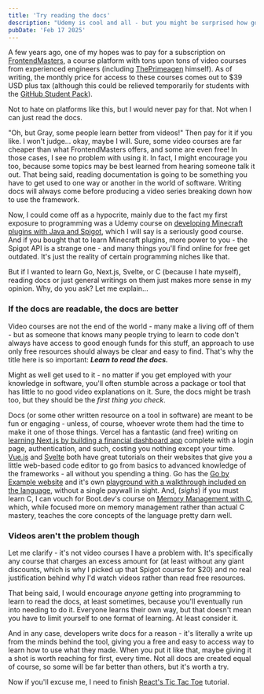 ```yaml
---
title: 'Try reading the docs'
description: "Udemy is cool and all - but you might be surprised how good some docs are..."
pubDate: 'Feb 17 2025'
---
```


A few years ago, one of my hopes was to pay for a subscription on [FrontendMasters](https://frontendmasters.com), a course platform with tons upon tons of video courses from experienced engineers (including [ThePrimeagen](https://www.youtube.com/@ThePrimeagen/) himself). As of writing, the monthly price for access to these courses comes out to $39 USD plus tax (although this could be relieved temporarily for students with the [GitHub Student Pack](https://frontendmasters.com/welcome/github-student-developers/)).

Not to hate on platforms like this, but I would never pay for that. Not when I can just read the docs.

"Oh, but Gray, some people learn better from videos!" Then pay for it if you like. I won't judge... okay, maybe I will. Sure, some video courses are far cheaper than what FrontendMasters offers, and some are even free! In those cases, I see no problem with using it. In fact, I might encourage you too, because some topics may be best learned from hearing someone talk it out. That being said, reading documentation is going to be something you have to get used to one way or another in the world of software. Writing docs will always come before producing a video series breaking down how to use the framework.

Now, I could come off as a hypocrite, mainly due to the fact my first exposure to programming was a Udemy course on [developing Minecraft plugins with  Java and Spigot](https://www.udemy.com/course/develop-minecraft-plugins-java-programming/), which I will say is a seriously good course. And if you bought that to learn Minecraft plugins, more power to you - the Spigot API is a strange one - and many things you'll find online for free get outdated. It's just the reality of certain programming niches like that.

But if I wanted to learn Go, Next.js, Svelte, or C (because I hate myself), reading docs or just general writings on them just makes more sense in my opinion. Why, do you ask? Let me explain...

### If the docs are readable, the docs are better

Video courses are not the end of the world - many make a living off of them - but as someone that knows many people trying to learn to code don't always have access to good enough funds for this stuff, an approach to use only free resources should always be clear and easy to find. That's why the title here is so important: ***Learn to read the docs.***

Might as well get used to it - no matter if you get employed with your knowledge in software, you'll often stumble across a package or tool that has little to no good video explanations on it. Sure, the docs might be trash too, but they should be the *first thing you check*.

Docs (or some other written resource on a tool in software) are meant to be fun or engaging - unless, of course, whoever wrote them had the time to make it one of those things. Vercel has a fantastic (and free) writing on [learning Next.js by building a financial dashboard app](https://nextjs.org/learn/dashboard-app) complete with a login page, authentication, and such, costing you nothing except your time. [Vue.js](https://vuejs.org/tutorial/#step-1) and [Svelte](https://svelte.dev/tutorial/svelte/welcome-to-svelte) both have great tutorials on their websites that give you a little web-based code editor to go from basics to advanced knowledge of the frameworks - all without you spending a thing. Go has the [Go by Example website](https://gobyexample.com) and it's own [playground with a walkthrough included on the language](https://go.dev/tour/welcome/1), without a single paywall in sight. And, (*sighs*) if you must learn C, I can vouch for Boot.dev's course on [Memory Management with C](https://www.boot.dev/courses/learn-memory-management-c), which, while focused more on memory management rather than actual C mastery, teaches the core concepts of the language pretty darn well.

### Videos aren't the problem though

Let me clarify - it's not video courses I have a problem with. It's specifically any course that charges an excess amount for (at least without any giant discounts, which is why I picked up that Spigot course for $20) and no real justification behind why I'd watch videos rather than read free resources.

That being said, I would encourage *anyone* getting into programming to learn to read the docs, at least sometimes, because you'll eventually run into needing to do it. Everyone learns their own way, but that doesn't mean you have to limit yourself to one format of learning. At least consider it.

And in any case, developers write docs for a reason - it's literally a write up from the minds behind the tool, giving you a free and easy to access way to learn how to use what they made. When you put it like that, maybe giving it a shot is worth reaching for first, every time. Not all docs are created equal of course, so some will be far better than others, but it's worth a try.

Now if you'll excuse me, I need to finish [React's Tic Tac Toe](https://react.dev/learn/tutorial-tic-tac-toe) tutorial.

